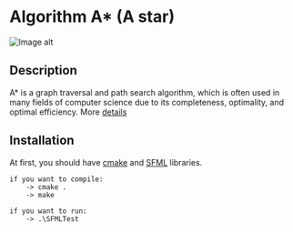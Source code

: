 # Algorithm A* (A star)

![Image alt](example.gif=200x100)

## Description
A* is a graph traversal and path search algorithm, which is often used in many fields of computer science due to its completeness, optimality, and optimal efficiency. More [details](https://en.wikipedia.org/wiki/A*_search_algorithm)

## Installation

At first, you should have [cmake](https://cmake.org) and [SFML](https://www.sfml-dev.org) libraries.

    if you want to compile:
        -> cmake .
        -> make
    
    if you want to run:
        -> .\SFMLTest
